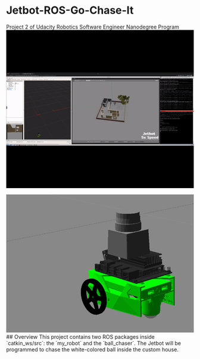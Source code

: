 # Jetbot-ROS-Go-Chase-It
Project 2 of Udacity Robotics Software Engineer Nanodegree Program
[![Demo_Video](/videos/RoboND-P2-Go-Chase-It_1080P.gif)](https://youtu.be/7qT1GUH5DjM)
<div style="text-align:center"><img src="/images/jetbot_model_1.png" /></div>
## Overview  
This project contains two ROS packages inside `catkin_ws/src`: the `my_robot` and the `ball_chaser`. The Jetbot will be programmed to chase the white-colored ball inside the custom house. 

